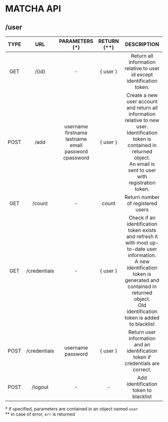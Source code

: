 # MATCHA API

## /user

|TYPE|URL|PARAMETERS (*) |RETURN (**)|DESCRIPTION|
|:-:|:-:|:-:|:-:|:-:|
|GET|/{id}|-| { user } | Return all information relative to user id except identification token.|
|POST|/add|username<br>firstname<br>lastname<br>email<br>password<br>cpassword| { user }| Create a new user account and return all information relative to new user.<br>Identification token is contained in returned object.<br>An email is sent to user with registration token.|
|GET|/count|-| count | Return number of registered users|
|GET|/credentials|-|{ user }|Check if an identification token exists and refresh it with most up-to-date user information.<br> A new identification token is generated and contained in returned object. <br>Old identification token is added to blacklist|
|POST|/credentials|username<br>password|{ user }|Return user information and an identification token if credentials are correct.|
|POST|/logout|-|-|Add identification token to blacklist|

\* if specified, parameters are contained in an object named `user`<br>
\** in case of error, `err` is returned
